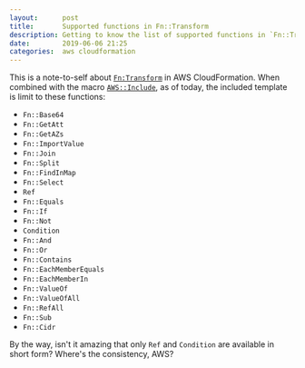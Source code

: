 ```yaml
---
layout:      post
title:       Supported functions in Fn::Transform
description: Getting to know the list of supported functions in `Fn::Transform`.
date:        2019-06-06 21:25
categories:  aws cloudformation
---
```


This is a note-to-self about [`Fn:Transform`](https://docs.aws.amazon.com/AWSCloudFormation/latest/UserGuide/intrinsic-function-reference-transform.html)
in AWS CloudFormation. When combined with the macro [`AWS::Include`](https://docs.aws.amazon.com/AWSCloudFormation/latest/UserGuide/create-reusable-transform-function-snippets-and-add-to-your-template-with-aws-include-transform.html),
as of today, the included template is limit to these functions:

* `Fn::Base64`
* `Fn::GetAtt`
* `Fn::GetAZs`
* `Fn::ImportValue`
* `Fn::Join`
* `Fn::Split`
* `Fn::FindInMap`
* `Fn::Select`
* `Ref`
* `Fn::Equals`
* `Fn::If`
* `Fn::Not`
* `Condition`
* `Fn::And`
* `Fn::Or`
* `Fn::Contains`
* `Fn::EachMemberEquals`
* `Fn::EachMemberIn`
* `Fn::ValueOf`
* `Fn::ValueOfAll`
* `Fn::RefAll`
* `Fn::Sub`
* `Fn::Cidr`

By the way, isn't it amazing that only `Ref` and `Condition` are available in short
form? Where's the consistency, AWS?
